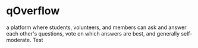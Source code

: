 # qOverflow
a platform where students, volunteers, and members can ask and answer each other's questions, vote on which answers are best, and generally self-moderate.
Test
